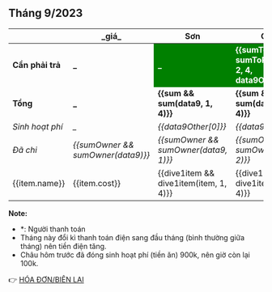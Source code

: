 ## Tháng 9/2023

<table>
    <thead>
        <th>&emsp;&emsp;&emsp;&emsp;&emsp;</th>
        <th>_giá_</th>
        <th>Sơn</th>
        <th>Cảnh</th>
        <th>Châu</th>
        <th>Luân</th>
    </thead>
    <tbody>
        <tr>
            <td><b>Cần phải trả</b></td>
            <td><b>_</b></td>
            <td style="background: green; color: white;"><b>_</b></td>
            <td style="background: green; color: white;"><b>{{sumToPaid && sumToPaid(data9, 2, 4, data9Other)}}</b></td>
            <td style="background: green; color: white;"><b>{{sumToPaid && sumToPaid(data9, 3, 4, data9Other)}}</b></td>
            <td style="background: green; color: white;"><b>{{sumToPaid && sumToPaid(data9, 4, 4, data9Other)}}</b></td>
        </tr>
        <tr>
            <td><b>Tổng</b></td>
            <td><b>_</b></td>
            <td><b>{{sum && sum(data9, 1, 4)}}</b></td>
            <td><b>{{sum && sum(data9, 2, 4)}}</b></td>
            <td><b>{{sum && sum(data9, 3, 4)}}</b></td>
            <td><b>{{sum && sum(data9, 4, 4)}}</b></td>
        </tr>
        <tr>
            <td><i>Sinh hoạt phí</i></td>
            <td><i>_</i></td>
            <td><i>{{data9Other[0]}}</i></td>
            <td><i>{{data9Other[1]}}</i></td>
            <td><i>{{data9Other[2]}}</i></td>
            <td><i>{{data9Other[3]}}</i></td>
        </tr>
        <tr>
            <td><i>Đã chi</i></td>
            <td><i>{{sumOwner && sumOwner(data9)}}</i></td>
            <td><i>{{sumOwner && sumOwner(data9, 1)}}</i></td>
            <td><i>{{sumOwner && sumOwner(data9, 2)}}</i></td>
            <td><i>{{sumOwner && sumOwner(data9, 3)}}</i></td>
            <td><i>{{sumOwner && sumOwner(data9, 4)}}</i></td>
        </tr>
        <tr v-for="item in data9">
            <td>{{item.name}}</td>
            <td>{{item.cost}}</td>
            <td>{{dive1item && dive1item(item, 1, 4)}}</td>
            <td>{{dive1item && dive1item(item, 2, 4)}}</td>
            <td>{{dive1item && dive1item(item, 3, 4)}}</td>
            <td>{{dive1item && dive1item(item, 4, 4)}}</td>
        </tr>
    </tbody>
</table>

**Note:**
- *: Người thanh toán
- Tháng này đổi kì thanh toán điện sang đầu tháng (bình thường giữa tháng) nên tiền điện tăng.
- Châu hôm trước đã đóng sinh hoạt phí (tiền ăn) 900k, nên giờ còn lại 100k.

:point_right: [HÓA ĐƠN/BIÊN LAI](/bills/t9-2023)
